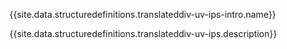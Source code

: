 {{site.data.structuredefinitions.translateddiv-uv-ips-intro.name}}

{{site.data.structuredefinitions.translateddiv-uv-ips.description}}


